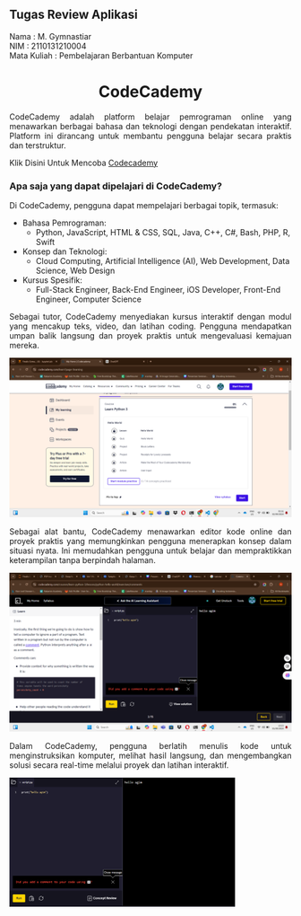 ## Tugas Review Aplikasi

Nama        : M. Gymnastiar  
NIM         : 2110131210004  
Mata Kuliah : Pembelajaran Berbantuan Komputer

<h1 align="center">CodeCademy</h1>

<p align="justify">CodeCademy adalah platform belajar pemrograman online yang menawarkan berbagai bahasa dan teknologi dengan pendekatan interaktif. Platform ini dirancang untuk membantu pengguna belajar secara praktis dan terstruktur.</p>

Klik Disini Untuk Mencoba [Codecademy](https://www.codecademy.com/learn)

### Apa saja yang dapat dipelajari di CodeCademy?

<p align="justify">
    Di CodeCademy, pengguna dapat mempelajari berbagai topik, termasuk:
</p>
<ul>
    <li>Bahasa Pemrograman:
        <ul>
            <li>Python, JavaScript, HTML & CSS, SQL, Java, C++, C#, Bash, PHP, R, Swift</li>
        </ul>
    </li>
    <li>Konsep dan Teknologi:
        <ul>
            <li>Cloud Computing, Artificial Intelligence (AI), Web Development, Data Science, Web Design</li>
        </ul>
    </li>
    <li>Kursus Spesifik:
        <ul>
            <li>Full-Stack Engineer, Back-End Engineer, iOS Developer, Front-End Engineer, Computer Science</li>
        </ul>
    </li>
</ul>

<p align="justify">
    Sebagai tutor, CodeCademy menyediakan kursus interaktif dengan modul yang mencakup teks, video, dan latihan coding. Pengguna mendapatkan umpan balik langsung dan proyek praktis untuk mengevaluasi kemajuan mereka.
</p>

<img src="img/tutorial.png">

<p align="justify">
    Sebagai alat bantu, CodeCademy menawarkan editor kode online dan proyek praktis yang memungkinkan pengguna menerapkan konsep dalam situasi nyata. Ini memudahkan pengguna untuk belajar dan mempraktikkan keterampilan tanpa berpindah halaman.
</p>

<img src="img/codeeditor.png">

<p align="justify">
    Dalam CodeCademy, pengguna berlatih menulis kode untuk menginstruksikan komputer, melihat hasil langsung, dan mengembangkan solusi secara real-time melalui proyek dan latihan interaktif.
</p>

<img src="img/2.png" width=80%>
